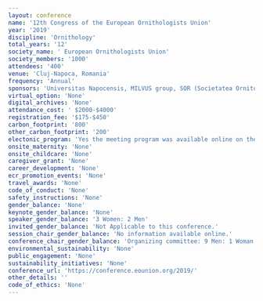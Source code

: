 ```yaml
---
layout: conference 
name: '12th Congress of the European Ornithologists Union'
year: '2019'
discipline: 'Ornithology'
total_years: '12'
society_name: ' European Ornithologists Union'
society_members: '1000'
attendees: '400'
venue: 'Cluj-Napoca, Romania'
frequency: 'Annual'
sponsors: 'Universitas Napocensis, MILVUS group, SOR (Societatea Ornitologica Romana), Ecotone GPS Telemetry, STAR|ODDI (logging Life Science), LOTEK '
virtual_option: 'None'
digital_archives: 'None'
attendance_cost: ' $2000-$4000'
registration_fee: '$175-$450'
carbon_footprint: '800'
other_carbon_footprint: '200'
electonic_program: 'Yes the meeting program was available online on the conference website.'
onsite_maternity: 'None'
onsite_childcare: 'None'
caregiver_grant: 'None'
career_development: 'None'
ecr_promotion_events: 'None'
travel_awards: 'None'
code_of_conduct: 'None'
safety_instructions: 'None'
gender_balance: 'None'
keynote_gender_balance: 'None'
speaker_gender_balance: '3 Women: 2 Men'
invited_gender_balance: 'Not Applicable to this conference.'
session_chair_gender_balance: 'No information available online.'
conference_chair_gender_balance: 'Organizing committee: 9 Men: 1 Woman Local Organizing Committee: 7 Men: 3 Women, Scientific Committe: 8 Men: 2 Women'
environmental_sustainability: 'None'
public_engagement: 'None'
sustainability_initiatives: 'None'
conference_url: 'https://conference.eounion.org/2019/'
other_details: ''
code_of_ethics: 'None'
---
```

